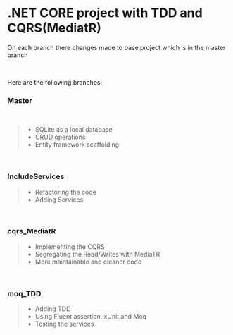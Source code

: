 # .NET CORE project with TDD and CQRS(MediatR)

On each branch there changes made to base project which is in the master branch

&nbsp;

Here are the following branches:

### **Master**

&nbsp;

> - SQLite as a local database
> - CRUD operations
> - Entity framework scaffolding

&nbsp;

### **IncludeServices**

> - Refactoring the code
> - Adding Services

&nbsp;

### **cqrs_MediatR**

> - Implementing the CQRS
> - Segregating the Read/Writes with MediaTR
> - More maintainable and cleaner code

&nbsp;

### **moq_TDD**

> - Adding TDD
> - Using Fluent assertion, xUnit and Moq
> - Testing the services
